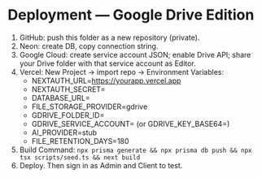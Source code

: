 # Deployment — Google Drive Edition

1) GitHub: push this folder as a new repository (private).
2) Neon: create DB, copy connection string.
3) Google Cloud: create service account JSON; enable Drive API; share your Drive folder with that service account as Editor.
4) Vercel: New Project → import repo → Environment Variables:
   - NEXTAUTH_URL=https://yourapp.vercel.app
   - NEXTAUTH_SECRET=<long random>
   - DATABASE_URL=<your Neon string>
   - FILE_STORAGE_PROVIDER=gdrive
   - GDRIVE_FOLDER_ID=<folder id>
   - GDRIVE_SERVICE_ACCOUNT=<full JSON>  (or GDRIVE_KEY_BASE64=<base64>)
   - AI_PROVIDER=stub
   - FILE_RETENTION_DAYS=180
5) Build Command:
   `npx prisma generate && npx prisma db push && npx tsx scripts/seed.ts && next build`
6) Deploy. Then sign in as Admin and Client to test.
